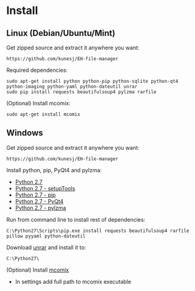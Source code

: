 Install
======

Linux (Debian/Ubuntu/Mint)
-------
Get zipped source and extract it anywhere you want:

    https://github.com/kunesj/EH-file-manager

Required dependencies:

    sudo apt-get install python python-pip python-sqlite python-qt4 python-imaging python-yaml python-dateutil unrar
    sudo pip install requests beautifulsoup4 pylzma rarfile
    
(Optional) Install mcomix:
    
    sudo apt-get install mcomix

Windows
-------
Get zipped source and extract it anywhere you want:

    https://github.com/kunesj/EH-file-manager
    
Install python, pip, PyQt4 and pylzma:

- [Python 2.7](https://www.python.org/downloads/windows/)
- [Python 2.7 - setupTools](http://www.lfd.uci.edu/~gohlke/pythonlibs/#setuptools)
- [Python 2.7 - pip](http://www.lfd.uci.edu/~gohlke/pythonlibs/#pip)
- [Python 2.7 - PyQt4](http://www.lfd.uci.edu/~gohlke/pythonlibs/#pyqt)
- [Python 2.7 - pylzma](http://www.lfd.uci.edu/~gohlke/pythonlibs/#pylzma)
    
Run from command line to install rest of dependencies:
    
    C:\Python27\Scripts\pip.exe install requests beautifulsoup4 rarfile pillow pyyaml python-dateutil 
    
Download [unrar](http://www.rarlab.com/rar/unrarw32.exe) and install it to:

    C:\Python27\

(Optional) Install [mcomix](http://sourceforge.net/projects/mcomix/files/)

- In settings add full path to mcomix executable
